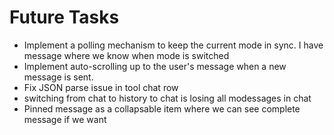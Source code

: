 # Future Tasks

- Implement a polling mechanism to keep the current mode in sync. I have message where we know when mode is switched 
- Implement auto-scrolling up to the user's message when a new message is sent.
- Fix JSON parse issue in tool chat row
- switching from chat to history to chat is losing all modessages in chat 
- Pinned message as a collapsable item where we can see complete message if we want